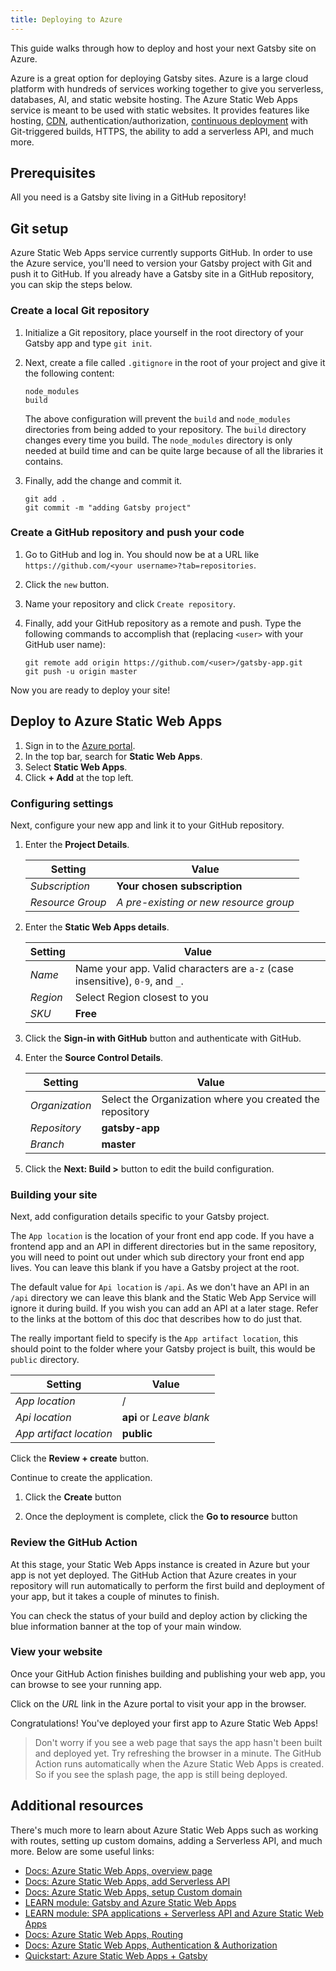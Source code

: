 ```yaml
---
title: Deploying to Azure
---
```


This guide walks through how to deploy and host your next Gatsby site on Azure.

Azure is a great option for deploying Gatsby sites. Azure is a large cloud platform with hundreds of services working together to give you serverless, databases, AI, and static website hosting. The Azure Static Web Apps service is meant to be used with static websites. It provides features like hosting, [CDN](/docs/glossary/content-delivery-network/), authentication/authorization, [continuous deployment](/docs/glossary/continuous-deployment/) with Git-triggered builds, HTTPS, the ability to add a serverless API, and much more.

## Prerequisites

All you need is a Gatsby site living in a GitHub repository!

## Git setup

Azure Static Web Apps service currently supports GitHub. In order to use the Azure service, you'll need to version your Gatsby project with Git and push it to GitHub. If you already have a Gatsby site in a GitHub repository, you can skip the steps below.

### Create a local Git repository

1. Initialize a Git repository, place yourself in the root directory of your Gatsby app and type `git init`.
2. Next, create a file called `.gitignore` in the root of your project and give it the following content:

   ```text
   node_modules
   build
   ```

   The above configuration will prevent the `build` and `node_modules` directories from being added to your repository. The `build` directory changes every time you build. The `node_modules` directory is only needed at build time and can be quite large because of all the libraries it contains.

3. Finally, add the change and commit it.

   ```shell
   git add .
   git commit -m "adding Gatsby project"
   ```

### Create a GitHub repository and push your code

1. Go to GitHub and log in. You should now be at a URL like `https://github.com/<your username>?tab=repositories`.

2. Click the `new` button.

3. Name your repository and click `Create repository`.

4. Finally, add your GitHub repository as a remote and push. Type the following commands to accomplish that (replacing `<user>` with your GitHub user name):

   ```shell
   git remote add origin https://github.com/<user>/gatsby-app.git
   git push -u origin master
   ```

Now you are ready to deploy your site!

## Deploy to Azure Static Web Apps

1. Sign in to the [Azure portal](https://portal.azure.com/learn.docs.microsoft.com?azure-portal=true).
2. In the top bar, search for **Static Web Apps**.
3. Select **Static Web Apps**.
4. Click **+ Add** at the top left.

### Configuring settings

Next, configure your new app and link it to your GitHub repository.

1. Enter the **Project Details**.

   | Setting          | Value                                  |
   | ---------------- | -------------------------------------- |
   | _Subscription_   | **Your chosen subscription**           |
   | _Resource Group_ | _A pre-existing or new resource group_ |

2. Enter the **Static Web Apps details**.

   | Setting | Value |
   | --- | --- |
   | _Name_ | Name your app. Valid characters are `a-z` (case insensitive), `0-9`, and `_`. |
   | _Region_ | Select Region closest to you |
   | _SKU_ | **Free** |

3. Click the **Sign-in with GitHub** button and authenticate with GitHub.
4. Enter the **Source Control Details**.

   | Setting        | Value                                                    |
   | -------------- | -------------------------------------------------------- |
   | _Organization_ | Select the Organization where you created the repository |
   | _Repository_   | **gatsby-app**                                           |
   | _Branch_       | **master**                                               |

5. Click the **Next: Build >** button to edit the build configuration.

### Building your site

Next, add configuration details specific to your Gatsby project.

The `App location` is the location of your front end app code. If you have a frontend app and an API in different directories but in the same repository, you will need to point out under which sub directory your front end app lives. You can leave this blank if you have a Gatsby project at the root.

The default value for `Api location` is `/api`. As we don't have an API in an `/api` directory we can leave this blank and the Static Web App Service will ignore it during build. If you wish you can add an API at a later stage. Refer to the links at the bottom of this doc that describes how to do just that.

The really important field to specify is the `App artifact location`, this should point to the folder where your Gatsby project is built, this would be `public` directory.

| Setting                 | Value                    |
| ----------------------- | ------------------------ |
| _App location_          | /                        |
| _Api location_          | **api** or _Leave blank_ |
| _App artifact location_ | **public**               |

Click the **Review + create** button.

Continue to create the application.

1. Click the **Create** button

2. Once the deployment is complete, click the **Go to resource** button

### Review the GitHub Action

At this stage, your Static Web Apps instance is created in Azure but your app is not yet deployed. The GitHub Action that Azure creates in your repository will run automatically to perform the first build and deployment of your app, but it takes a couple of minutes to finish.

You can check the status of your build and deploy action by clicking the blue information banner at the top of your main window.

### View your website

Once your GitHub Action finishes building and publishing your web app, you can browse to see your running app.

Click on the _URL_ link in the Azure portal to visit your app in the browser.

Congratulations! You've deployed your first app to Azure Static Web Apps!

> Don't worry if you see a web page that says the app hasn't been built and deployed yet. Try refreshing the browser in a minute. The GitHub Action runs automatically when the Azure Static Web Apps is created. So if you see the splash page, the app is still being deployed.

## Additional resources

There's much more to learn about Azure Static Web Apps such as working with routes, setting up custom domains, adding a Serverless API, and much more. Below are some useful links:

- [Docs: Azure Static Web Apps, overview page](https://docs.microsoft.com/en-gb/azure/static-web-apps?WT.mc_id=staticwebapps-github-chnoring)
- [Docs: Azure Static Web Apps, add Serverless API](https://docs.microsoft.com/en-us/azure/static-web-apps/apis?WT.mc_id=staticwebapps-github-chnoring)
- [Docs: Azure Static Web Apps, setup Custom domain](https://docs.microsoft.com/en-us/azure/static-web-apps/custom-domain?WT.mc_id=staticwebapps-github-chnoring)
- [LEARN module: Gatsby and Azure Static Web Apps](https://docs.microsoft.com/learn/modules/create-deploy-static-webapp-gatsby-app-service?WT.mc_id=staticwebapps-github-chnoring)
- [LEARN module: SPA applications + Serverless API and Azure Static Web Apps](https://docs.microsoft.com/learn/modules/publish-app-service-static-web-app-api?WT.mc_id=staticwebapps-github-chnoring)
- [Docs: Azure Static Web Apps, Routing](https://docs.microsoft.com/en-us/azure/static-web-apps/routes?WT.mc_id=staticwebapps-github-chnoring)
- [Docs: Azure Static Web Apps, Authentication & Authorization](https://docs.microsoft.com/en-us/azure/static-web-apps/authentication-authorization?WT.mc_id=staticwebapps-github-chnoring)
- [Quickstart: Azure Static Web Apps + Gatsby](https://docs.microsoft.com/en-gb/azure/static-web-apps/publish-gatsby?WT.mc_id=staticwebapps-github-chnoring)

